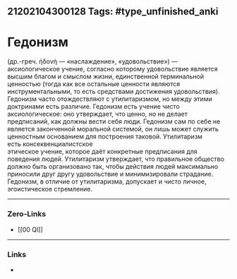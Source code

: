 21202104300128
Tags: #type_unfinished_anki 
---
# Гедонизм

(др.-греч. ἡδονή — «наслаждение», «удовольствие») — <br>аксиологическое учение, согласно которому удовольствие является высшим благом и смыслом жизни, единственной терминальной ценностью (тогда как все остальные ценности являются инструментальными, то есть средствами достижения удовольствия). Гедонизм часто отождествляют с утилитаризмом, но между этими доктринами есть различие. Гедонизм есть учение чисто аксиологическое: оно утверждает, что ценно, но не делает предписаний, как должны вести себя люди. Гедонизм сам по себе не является законченной моральной системой, он лишь может служить ценностным основанием для построения таковой. Утилитаризм есть консеквенциалистское <br>этическое учение, которое даёт конкретные предписания для поведения людей. Утилитаризм утверждает, что правильное общество должно быть организовано так, чтобы действия людей максимально приносили друг другу удовольствие и минимизировали страдание. Гедонизм, в отличие от утилитаризма, допускает и чисто личное, эгоистическое стремление.

---
### Zero-Links
- [[00 QI]]
---
### Links
-